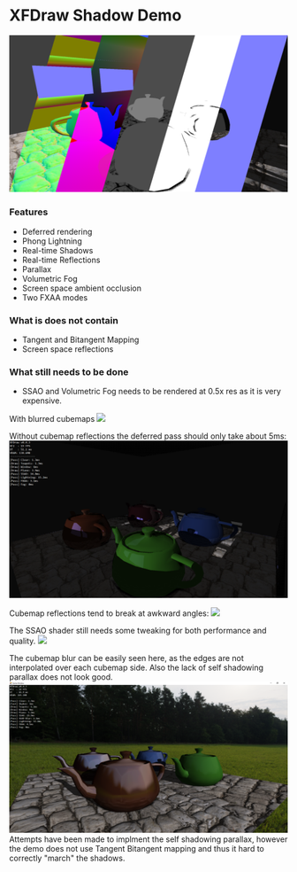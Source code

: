 # XFDraw Shadow Demo

![](https://github.com/theproadam/XFDraw/blob/main/Screenshots/deferred.png)

### Features
- Deferred rendering
- Phong Lightning
- Real-time Shadows
- Real-time Reflections
- Parallax
- Volumetric Fog
- Screen space ambient occlusion
- Two FXAA modes

### What is does not contain
- Tangent and Bitangent Mapping
- Screen space reflections

### What still needs to be done
- SSAO and Volumetric Fog needs to be rendered at 0.5x res as it is very expensive.

With blurred cubemaps
![](https://cdn.discordapp.com/attachments/545669301164703754/898717815417229362/unknown.png)

Without cubemap reflections the deferred pass should only take about 5ms:
![](https://raw.githubusercontent.com/theproadam/XFDraw/main/Screenshots/screenshot1.png)

Cubemap reflections tend to break at awkward angles:
![](https://cdn.discordapp.com/attachments/545669301164703754/897608524664815666/unknown.png)

The SSAO shader still needs some tweaking for both performance and quality.
![](https://cdn.discordapp.com/attachments/545669301164703754/897608969701449758/unknown.png)

The cubemap blur can be easily seen here, as the edges are not interpolated over each cubemap side. Also the lack of self shadowing parallax does not look good.
![](https://raw.githubusercontent.com/theproadam/XFDraw/main/Screenshots/outside.png)
Attempts have been made to implment the self shadowing parallax, however the demo does not use Tangent Bitangent mapping and thus it hard to correctly "march" the shadows.
